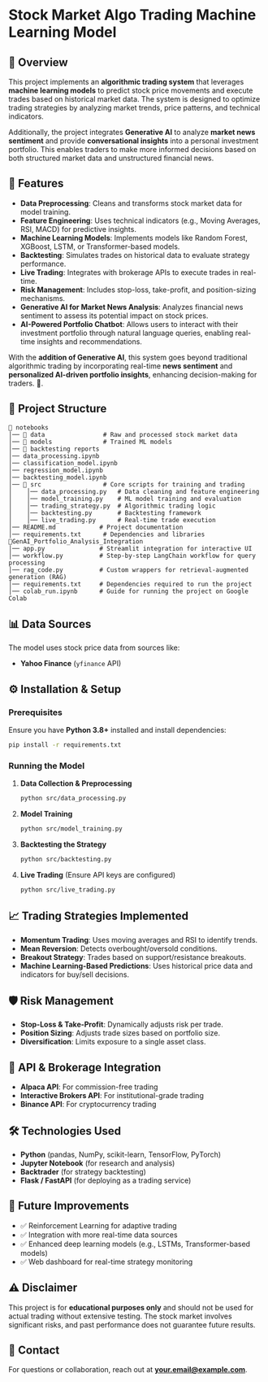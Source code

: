 # Stock Market Algo Trading Machine Learning Model

## 📌 Overview  
This project implements an **algorithmic trading system** that leverages **machine learning models** to predict stock price movements and execute trades based on historical market data. The system is designed to optimize trading strategies by analyzing market trends, price patterns, and technical indicators.  

Additionally, the project integrates **Generative AI** to analyze **market news sentiment** and provide **conversational insights** into a personal investment portfolio. This enables traders to make more informed decisions based on both structured market data and unstructured financial news.  

## 🚀 Features  
- **Data Preprocessing**: Cleans and transforms stock market data for model training.  
- **Feature Engineering**: Uses technical indicators (e.g., Moving Averages, RSI, MACD) for predictive insights.  
- **Machine Learning Models**: Implements models like Random Forest, XGBoost, LSTM, or Transformer-based models.  
- **Backtesting**: Simulates trades on historical data to evaluate strategy performance.  
- **Live Trading**: Integrates with brokerage APIs to execute trades in real-time.  
- **Risk Management**: Includes stop-loss, take-profit, and position-sizing mechanisms.  
- **Generative AI for Market News Analysis**: Analyzes financial news sentiment to assess its potential impact on stock prices.  
- **AI-Powered Portfolio Chatbot**: Allows users to interact with their investment portfolio through natural language queries, enabling real-time insights and recommendations.  

With the **addition of Generative AI**, this system goes beyond traditional algorithmic trading by incorporating real-time **news sentiment** and **personalized AI-driven portfolio insights**, enhancing decision-making for traders. 🚀.

## 📂 Project Structure
```
📁 notebooks
│── 📂 data                # Raw and processed stock market data
│── 📂 models              # Trained ML models
│── 📂 backtesting reports
│── data_processing.ipynb
│── classification_model.ipynb
│── regression_model.ipynb
│── backtesting_model.ipynb
│── 📂 src                 # Core scripts for training and trading
│    │── data_processing.py   # Data cleaning and feature engineering
│    │── model_training.py    # ML model training and evaluation
│    │── trading_strategy.py  # Algorithmic trading logic
│    │── backtesting.py       # Backtesting framework
│    │── live_trading.py      # Real-time trade execution
│── README.md            # Project documentation
│── requirements.txt      # Dependencies and libraries
📁GenAI_Portfolio_Analysis_Integration
│── app.py               # Streamlit integration for interactive UI  
│── workflow.py          # Step-by-step LangChain workflow for query processing  
│── rag_code.py          # Custom wrappers for retrieval-augmented generation (RAG)  
│── requirements.txt     # Dependencies required to run the project  
│── colab_run.ipynb      # Guide for running the project on Google Colab  

```

## 📊 Data Sources
The model uses stock price data from sources like:
- **Yahoo Finance** (`yfinance` API)

## ⚙️ Installation & Setup
### Prerequisites
Ensure you have **Python 3.8+** installed and install dependencies:
```bash
pip install -r requirements.txt
```

### Running the Model
1. **Data Collection & Preprocessing**
   ```bash
   python src/data_processing.py
   ```
2. **Model Training**
   ```bash
   python src/model_training.py
   ```
3. **Backtesting the Strategy**
   ```bash
   python src/backtesting.py
   ```
4. **Live Trading** (Ensure API keys are configured)
   ```bash
   python src/live_trading.py
   ```

## 📈 Trading Strategies Implemented
- **Momentum Trading**: Uses moving averages and RSI to identify trends.
- **Mean Reversion**: Detects overbought/oversold conditions.
- **Breakout Strategy**: Trades based on support/resistance breakouts.
- **Machine Learning-Based Predictions**: Uses historical price data and indicators for buy/sell decisions.

## 🛡️ Risk Management
- **Stop-Loss & Take-Profit**: Dynamically adjusts risk per trade.
- **Position Sizing**: Adjusts trade sizes based on portfolio size.
- **Diversification**: Limits exposure to a single asset class.

## 🔗 API & Brokerage Integration
- **Alpaca API**: For commission-free trading
- **Interactive Brokers API**: For institutional-grade trading
- **Binance API**: For cryptocurrency trading

## 🛠 Technologies Used
- **Python** (pandas, NumPy, scikit-learn, TensorFlow, PyTorch)
- **Jupyter Notebook** (for research and analysis)
- **Backtrader** (for strategy backtesting)
- **Flask / FastAPI** (for deploying as a trading service)

## 📌 Future Improvements
- ✅ Reinforcement Learning for adaptive trading
- ✅ Integration with more real-time data sources
- ✅ Enhanced deep learning models (e.g., LSTMs, Transformer-based models)
- ✅ Web dashboard for real-time strategy monitoring

## ⚠️ Disclaimer
This project is for **educational purposes only** and should not be used for actual trading without extensive testing. The stock market involves significant risks, and past performance does not guarantee future results.

## 📧 Contact
For questions or collaboration, reach out at **[your.email@example.com](mailto:your.email@example.com)**.

